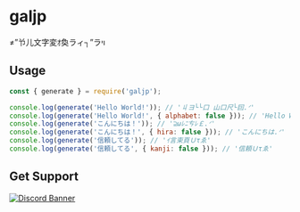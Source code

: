 # galjp
≠”兯儿文字変ｵ奐ラィ┐”ラױ

## Usage
```js
const { generate } = require('galjp');

console.log(generate('Hello World!')); // '丩ヨ└└口 山口尺└囙.ᐟ'
console.log(generate('Hello World!', { alphabet: false })); // 'Hello World.ᐟ'
console.log(generate('こんにちは！')); // '⊇ωﾚﾆㄘﾚ￡.ᐟ'
console.log(generate('こんにちは！', { hira: false })); // 'こんにちは.ᐟ'
console.log(generate('信頼してる')); // 'ｲ言束頁Ｕτゑ'
console.log(generate('信頼してる', { kanji: false })); // '信頼Ｕτゑ'
```

## Get Support
<a href="https://discord.gg/yKW8wWKCnS"><img src="https://discordapp.com/api/guilds/1005287561582878800/widget.png?style=banner4" alt="Discord Banner"/></a>
